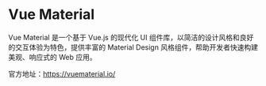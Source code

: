# Vue Material

Vue Material 是一个基于 Vue.js 的现代化 UI 组件库，以简洁的设计风格和良好的交互体验为特色，提供丰富的 Material Design 风格组件，帮助开发者快速构建美观、响应式的 Web 应用。

官方地址：https://vuematerial.io/